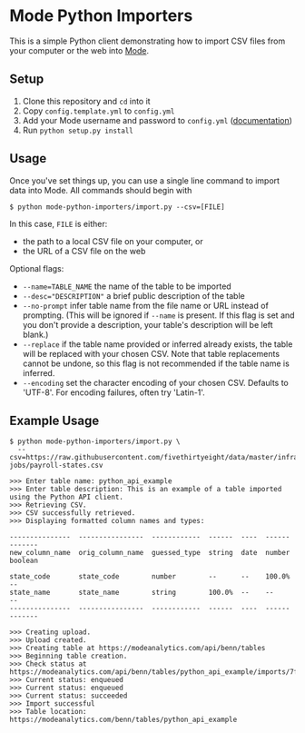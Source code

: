 # Mode Python Importers

This is a simple Python client demonstrating how to import CSV files from your
computer or the web into [Mode](https://modeanalytics.com).

## Setup

1. Clone this repository and `cd` into it
2. Copy `config.template.yml` to `config.yml`
3. Add your Mode username and password to `config.yml`
   ([documentation](http://developer.modeanalytics.com/#page:authentication))
4. Run `python setup.py install`

## Usage

Once you've set things up, you can use a single line command to import data
into Mode. All commands should begin with

```
$ python mode-python-importers/import.py --csv=[FILE]
```

In this case, `FILE` is either:

* the path to a local CSV file on your computer, or
* the URL of a CSV file on the web

Optional flags:

- `--name=TABLE_NAME` the name of the table to be imported
- `--desc="DESCRIPTION"` a brief public description of the table
- `--no-prompt` infer table name from the file name or URL instead of
  prompting. (This will be ignored if `--name` is present. If this flag is
  set and you don't provide a description, your table's description will be
  left blank.)
- `--replace` if the table name provided or inferred already exists, the 
  table will be replaced with your chosen CSV. Note that table replacements
  cannot be undone, so this flag is not recommended if the table name is
  inferred.
- `--encoding` set the character encoding of your chosen CSV. Defaults to 
  'UTF-8'. For encoding failures, often try 'Latin-1'.
  
## Example Usage

```
$ python mode-python-importers/import.py \
  --csv=https://raw.githubusercontent.com/fivethirtyeight/data/master/infrastructure-jobs/payroll-states.csv

>>> Enter table name: python_api_example
>>> Enter table description: This is an example of a table imported using the Python API client.
>>> Retrieving CSV.
>>> CSV successfully retrieved.
>>> Displaying formatted column names and types:

---------------  ----------------  ------------  ------  ----  ------  -------
new_column_name  orig_column_name  guessed_type  string  date  number  boolean

state_code       state_code        number        --      --    100.0%  --
state_name       state_name        string        100.0%  --    --      --
---------------  ----------------  ------------  ------  ----  ------  -------

>>> Creating upload.
>>> Upload created.
>>> Creating table at https://modeanalytics.com/api/benn/tables
>>> Beginning table creation.
>>> Check status at https://modeanalytics.com/api/benn/tables/python_api_example/imports/7ff7a57c9d9b
>>> Current status: enqueued
>>> Current status: enqueued
>>> Current status: succeeded
>>> Import successful
>>> Table location: https://modeanalytics.com/benn/tables/python_api_example
```
